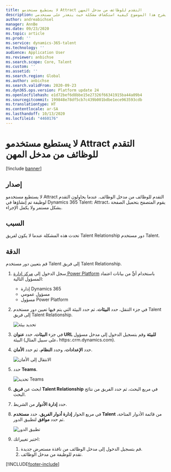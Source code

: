 ```yaml
---
title: لا يستطيع مستخدمو Attract التقدم للوظائف من مدخل المهن
description: يشرح هذا الموضوع كيفية استكشاف مشكلة حيث يتعذر على مستخدمي Attract التقدم للوظائف من مدخل الوظائف.
author: andreabichsel
manager: AnnBe
ms.date: 09/23/2020
ms.topic: article
ms.prod: ''
ms.service: dynamics-365-talent
ms.technology: ''
audience: Application User
ms.reviewer: anbichse
ms.search.scope: Core, Talent
ms.custom: ''
ms.assetid: ''
ms.search.region: Global
ms.author: anbichse
ms.search.validFrom: 2020-09-23
ms.dyn365.ops.version: Platform update 24
ms.openlocfilehash: e1d72bef6d8bbe15e27326f66341915ba44a09b4
ms.sourcegitcommit: 199848e78df5cb7c439b001bdbe1ece963593cdb
ms.translationtype: HT
ms.contentlocale: ar-SA
ms.lasthandoff: 10/13/2020
ms.locfileid: "4460176"
---
```

# <a name="attract-users-cant-apply-for-jobs-from-career-portal"></a>لا يستطيع مستخدمو Attract التقدم للوظائف من مدخل المهن

[!include [banner](includes/banner.md)]

## <a name="issue"></a>إصدار

لا يستطيع مستخدمو Attract التقدم للوظائف من مدخل الوظائف. عندما يحاولون التقدم لوظيفة تم إنشاؤها في Dynamics 365 Talent: Attract، يقوم المتصفح بتحميل الصفحة بشكل مستمر ولا يكمل الإجراء.

## <a name="cause"></a>السبب

تحدث هذه المشكلة عندما لا يكون لفريق Talent Relationship دور مستخدم Talent.

## <a name="resolution"></a>الدقة

قم بتعيين دور مستخدم Talent إلى فريق Talent Relationship.

1. سجل الدخول إلى [مركز إدارة Power Platform](https://admin.powerplatform.microsoft.com) باستخدام أيٍّ من بيانات اعتماد المسؤول التالية:

   - إدارة Dynamics 365
   - مسؤول عمومي
   - مسؤول Power Platform

2. في جزء التنقل، حدد **البيئات**، ثم حدد البيئة التي يتم فيها تعيين دور مستخدم Talent إلى فريق Talent Relationship.

   ![تحديد بيئة](./media/attract-troubleshoot-career-portal-select-environment.png)

3. في جزء **البيئات**، حدد **عنوان URL للبيئة** وقم بتسجيل الدخول إلى مدخل مسؤول البيئة (على سبيل المثال، https:<orgname>.crm.dynamics.com).

4. حدد **الإعدادات**، وحدد **النظام**، ثم حدد **الأمان**.

   ![الانتقال إلى الأمان](./media/attract-troubleshoot-career-portal-security.png)

5. حدد **Teams**.

   ![تحديد Teams](./media/attract-troubleshoot-career-portal-security-teams.png)

6. ابحث عن **فريق Talent Relationship** في مربع البحث، ثم حدد الفريق من نتائج البحث.

7. حدد **إدارة الأدوار** من الشريط.

8. في مربع الحوار **إدارة أدوار الفريق**، حدد **مستخدم Talent** من قائمة الأدوار المتاحة، ثم حدد **موافق** لتطبيق الدور.

   ![تطبيق الدور](./media/attract-troubleshoot-career-portal-apply-role.png)

9. اختبر تغييراتك:

   1. قم بتسجيل الدخول إلى مدخل الوظائف من نافذة مستعرض جديدة.
   2. تقدم للوظيفة من مدخل الوظائف. 

[!INCLUDE[footer-include](../includes/footer-banner.md)]